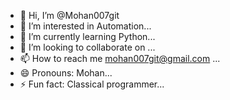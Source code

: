 - 👋 Hi, I’m @Mohan007git
- 👀 I’m interested in Automation...
- 🌱 I’m currently learning Python...
- 💞️ I’m looking to collaborate on ...
- 📫 How to reach me mohan007git@gmail.com ...
- 😄 Pronouns: Mohan...
- ⚡ Fun fact: Classical programmer...

<!---
Mohan007git/Mohan007git is a ✨ special ✨ repository because its `README.md` (this file) appears on your GitHub profile.
You can click the Preview link to take a look at your changes.
--->
